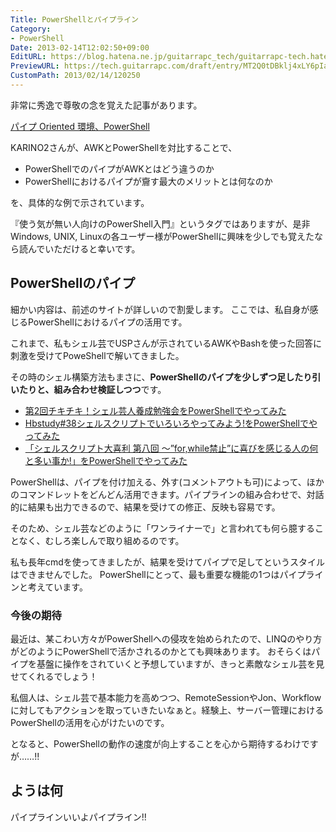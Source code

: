 ```yaml
---
Title: PowerShellとパイプライン
Category:
- PowerShell
Date: 2013-02-14T12:02:50+09:00
EditURL: https://blog.hatena.ne.jp/guitarrapc_tech/guitarrapc-tech.hatenablog.com/atom/entry/6802418398340412364
PreviewURL: https://tech.guitarrapc.com/draft/entry/MT2Q0tDBklj4xLY6pIadT-b4ZNQ
CustomPath: 2013/02/14/120250
---
```


<!--
Date: 2013-02-14T12:02:50+09:00
URL: https://tech.guitarrapc.com/entry/2013/02/14/120250
-->

非常に秀逸で尊敬の念を覚えた記事があります。

[パイプ Oriented 環境、PowerShell](http://karino2.livejournal.com/70074.html)

KARINO2さんが、AWKとPowerShellを対比することで、

- PowerShellでのパイプがAWKとはどう違うのか
- PowerShellにおけるパイプが齎す最大のメリットとは何なのか

を、具体的な例で示されています。

『使う気が無い人向けのPowerShell入門』というタグではありますが、是非Windows, UNIX, Linuxの各ユーザー様がPowerShellに興味を少しでも覚えたなら読んでいただけると幸いです。

## PowerShellのパイプ

細かい内容は、前述のサイトが詳しいので割愛します。
ここでは、私自身が感じるPowerShellにおけるパイプの活用です。

これまで、私もシェル芸でUSPさんが示されているAWKやBashを使った回答に刺激を受けてPoweShellで解いてきました。

その時のシェル構築方法もまさに、**PowerShellのパイプを少しずつ足したり引いたりと、組み合わせ検証しつつ**です。

* [第2回チキチキ！シェル芸人養成勉強会をPowerShellでやってみた](http://guitarrapc.wordpress.com/2012/12/26/%e7%ac%ac2%e5%9b%9e%e3%83%81%e3%82%ad%e3%83%81%e3%82%ad%ef%bc%81%e3%82%b7%e3%82%a7%e3%83%ab%e8%8a%b8%e4%ba%ba%e9%a4%8a%e6%88%90%e5%8b%89%e5%bc%b7%e4%bc%9a%e3%82%92powershell%e3%81%a7%e3%82%84%e3%81%a3/)
* [Hbstudy#38シェルスクリプトでいろいろやってみよう!をPowerShellでやってみた ](http://guitarrapc.wordpress.com/2013/01/24/hbstudy38%e3%82%b7%e3%82%a7%e3%83%ab%e3%82%b9%e3%82%af%e3%83%aa%e3%83%97%e3%83%88%e3%81%a7%e3%81%84%e3%82%8d%e3%81%84%e3%82%8d%e3%82%84%e3%81%a3%e3%81%a6%e3%81%bf%e3%82%88%e3%81%86%e3%82%92powershel/)
* [「シェルスクリプト大喜利 第八回 ～”for,while禁止”に喜びを感じる人の何と多い事か!」をPowerShellでやってみた](http://guitarrapc.wordpress.com/2013/02/12/%e3%80%8c%e3%82%b7%e3%82%a7%e3%83%ab%e3%82%b9%e3%82%af%e3%83%aa%e3%83%97%e3%83%88%e5%a4%a7%e5%96%9c%e5%88%a9-%e7%ac%ac%e5%85%ab%e5%9b%9e-%ef%bd%9eforwhile%e7%a6%81%e6%ad%a2%e3%81%ab%e5%96%9c/)

PowerShellは、パイプを付け加える、外す(コメントアウトも可)によって、ほかのコマンドレットをどんどん活用できます。パイプラインの組み合わせで、対話的に結果も出力できるので、結果を受けての修正、反映も容易です。

そのため、シェル芸などのように「ワンライナーで」と言われても何ら臆することなく、むしろ楽しんで取り組めるのです。

私も長年cmdを使ってきましたが、結果を受けてパイプで足してというスタイルはできませんでした。
PowerShellにとって、最も重要な機能の1つはパイプラインと考えています。

### 今後の期待

最近は、某こわい方々がPowerShellへの侵攻を始められたので、LINQのやり方がどのようにPowerShellで活かされるのかとても興味あります。
おそらくはパイプを基盤に操作をされていくと予想していますが、きっと素敵なシェル芸を見せてくれるでしょう！

私個人は、シェル芸で基本能力を高めつつ、RemoteSessionやJon、Workflowに対してもアクションを取っていきたいなぁと。経験上、サーバー管理におけるPowerShellの活用を心がけたいのです。

となると、PowerShellの動作の速度が向上することを心から期待するわけですが……!!

## ようは何

パイプラインいいよパイプライン!!
